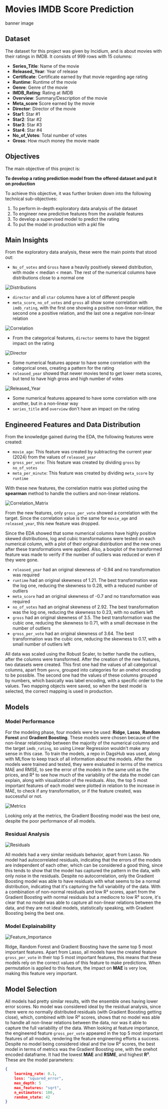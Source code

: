 # Movies IMDB Score Prediction

banner image

## Dataset
The dataset for this project was given by Incidium, and is about movies with their ratings in IMDB.
It consists of 999 rows with 15 columns:

- **Series_Title**: Name of the movie
- **Released_Year**: Year of release
- **Certificate**: Certificate earned by that movie regarding age rating
- **Runtime**: Runtime of the movie
- **Genre**: Genre of the movie
- **IMDB_Rating**: Rating at IMDB
- **Overview**: Summary/Description of the movie
- **Meta_score** Score earned by the movie
- **Director**: Director of the movie
- **Star1**: Star #1
- **Star2**: Star #2
- **Star3**: Star #3
- **Star4**: Star #4
- **No_of_Votes**: Total number of votes
- **Gross**: How much money the movie made

## Objectives
The main objective of this project is:

**To develop a rating prediction model from the offered dataset and put it on production**

To achieve this objective, it was further broken down into the following technical sub-objectives:

1. To perform in-depth exploratory data analysis of the dataset
2. To engineer new predictive features from the available features
3. To develop a supervised model to predict the rating
4. To put the model in production with a pkl file

## Main Insights
From the exploratory data analysis, these were the main points that stood out:
- `No_of_votes` and `Gross` have a heavily positively skewed distribution, with mode < median < mean. The rest of the numerical columns have distributions close to a normal one

![Distributions](images/distributions_high_skew.png)

- `director` and all `star` columns have a lot of different people
- `meta_score`, `no_of_votes` and `gross` all show some correlation with `imdb_rating`, with the first one showing a positive non-linear relation, the second one a positive relation, and the last one a negative non-linear relation

![Correlation](images/num_correlation_target.png)

- From the categorical features, `director` seems to have the biggest impact on the rating

![Director](images/director.png)

- Some numerical features appear to have some correlation with the categorical ones, creating a pattern for the rating
- `released_year` showed that newer movies tend to get lower meta scores, but tend to have high gross and high number of votes

![Released_Year](images/released_year.png)

- Some numerical features appeared to have some correlation with one another, but in a non-linear way
- `series_title` and `overview` don't have an impact on the rating

## Engineered Features and Data Distribution
From the knowledge gained during the EDA, the following features were created:
- `movie_age`: This feature was created by subtracting the current year (2024) from the values of `released_year`
- `gross_per_vote`: This feature was created by dividing `gross` by `no_of_votes`
- `meta_per_minute`: This feature was created by dividing `meta_score` by `runtime`

With these new features, the correlation matrix was plotted using the **spearman** method to handle the outliers and non-linear relations.

![Correlation_Matrix](images/correlation_matrix.png)

From the new features, only `gross_per_vote` showed a correlation with the target. Since the correlation value is the same for `movie_age` and `released_year`, this new feature was dropped.

Since the EDA showed that some numerical columns have highly positive skewed distributions, log and cubic transformations were tested on each numerical column, with a plot of their original distribution and the new ones after these transformations were applied. Also, a boxplot of the transformed feature was made to verify if the number of outliers was reduced or even if they were gone.
- `released_year` had an original skewness of -0.94 and no transformation was required
- `runtime` had an original skewness of 1.21. The best transformation was the log one, reducing the skewness to 0.28, with a reduced number of outliers
- `meta_score` had an original skewness of -0.7 and no transformation was required
- `no_of_votes` had an original skewness of 2.92. The best transformation was the log one, reducing the skewness to 0.23, with no outliers left
- `gross` had an original skewness of 3.5. The best transformation was the cubic one, reducing the skewness to 0.71, with a small decrease in the number of outliers
- `gross_per_vote` had an original skewness of 3.64. The best transformation was the cubic one, reducing the skewness to 0.17, with a small number of outliers left

All data was scaled using the Robust Scaler, to better handle the outliers, after the columns were transformed.
After the creation of the new features, two datasets were created. This first one had the values of all categorical columns, apart from `genre`, grouped into categories for an onehot encoding to be possible. The second one had the values of these columns grouped by numbers, which basically was label encoding, with a specific order to the values. Two mapping objects were saved, so when the best model is selected, the correct mapping is used in production.

## Models
### Model Performance
For the modeling phase, four models were be used: **Ridge**, **Lasso**, **Random Forest** and **Gradient Boosting**. These models were chosen because of the non-linear relationship between the majority of the numerical columns and the target `imdb_rating`, so using Linear Regression wouldn't make any sense in this case. To train the models, a repo in DagsHub was used, along with MLflow to keep track of all information about the models.
After the models were trained and tested, they were evaluated in terms of the metrics MAE and RMSE, to see the error of the models in the same unit as the prices, and R² to see how much of the variability of the data the model can explain, along with visualization of the residuals. Also, the top 5 most important features of each model were plotted in relation to the increase in MAE, to check if any transformation, or if the feature created, was successful or not.

![Metrics](images/metrics.png)

Looking only at the metrics, the Gradient Boosting model was the best one, despite the poor performance of all models.

### Residual Analysis

![Residuals](images/residuals.png)

All models had a very similar residuals behavior, apart from Lasso. No model had autocorrelated residuals, indicating that the errors of the models are independent of each other, which can be considered a good thing, since this tends to show that the model has captured the pattern in the data, with only noise in the residuals.
Despite no autocorrelation, only the Gradient Boosting model was able to have residuals with what seems to be a normal distribution, indicating that it's capturing the full variability of the data. With a combination of non-normal residuals and low R² scores, apart from the Gradient Boosting with normal residuals but a mediocre to low R² score, it's clear that no model was able to capture all non-linear relations between the data, and they are not ideal models, statistically speaking, with Gradient Boosting being the best one.

### Model Explainability

![Feature_Importance](images/feature_importance.png)

Ridge, Random Forest and Gradient Boosting have the same top 5 most important features. Apart from Lasso, all models have the created feature `gross_per_vote` in their top 5 most important features, this means that these models rely on the correct values of this feature to make predictions. When permutation is applied to this feature, the impact on **MAE** is very low, making this feature very important.

## Model Selection
All models had pretty similar results, with the ensemble ones having lower error scores. No model was considered ideal by the residual analysis, since there were no normally distributed residuals (with Gradient Boosting getting close), which, combined with low R² scores, shows that no model was able to handle all non-linear relations between the data, nor was it able to capture the full variability of the data.
When looking at feature importance, the engineered feature `gross_per_vote` appeared in the top 5 most important features of all models, rendering the feature engineering efforts a success.
Despite no model being considered ideal and the low R² scores, the best model in terms of metrics was the Gradient Boosting one, with the onehot encoded dataframe. It had the lowest **MAE** and **RSME**, and highest **R²**.
These are the model parameters:
```json
{
    learning_rate: 0.1,
    loss: "squared_error",
    max_depth: 5
    max_features: "sqrt",
    n_estimators: 100,
    random_state: 42
}
```
